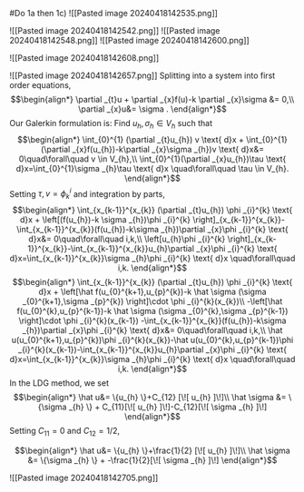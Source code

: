 #Do 1a then 1c)
![[Pasted image 20240418142535.png]]

![[Pasted image 20240418142542.png]]
![[Pasted image 20240418142548.png]]
![[Pasted image 20240418142600.png]]

![[Pasted image 20240418142608.png]]

![[Pasted image 20240418142657.png]]
Splitting into a system into first order equations,
$$\begin{align*}
\partial _{t}u + \partial _{x}f(u)-k \partial _{x}\sigma &= 0,\\
\partial _{x}u&= \sigma .
\end{align*}$$
Our Galerkin formulation is: Find $u_{h},\sigma _{h} \in V_{h}$ such that
$$\begin{align*}
\int_{0}^{1} (\partial _{t}u_{h}) v \text{ d}x + \int_{0}^{1}(\partial _{x}f(u_{h})-k\partial _{x}\sigma _{h})v \text{ d}x&= 0\quad\forall\quad v \in V_{h},\\
\int_{0}^{1}(\partial _{x}u_{h})\tau \text{ d}x=\int_{0}^{1}\sigma _{h}\tau \text{ d}x \quad\forall\quad \tau \in V_{h}.
\end{align*}$$
Setting $\tau ,v=\phi _{k}^{i}$ and integration by parts,
$$\begin{align*}
\int_{x_{k-1}}^{x_{k}} (\partial _{t}u_{h}) \phi _{i}^{k} \text{ d}x + \left[(f(u_{h})-k \sigma _{h})\phi _{i}^{k} \right]_{x_{k-1}}^{x_{k}}-\int_{x_{k-1}}^{x_{k}}(f(u_{h})-k\sigma _{h})\partial _{x}\phi _{i}^{k} \text{ d}x&= 0\quad\forall\quad i,k,\\
\left[u_{h}\phi _{i}^{k} \right]_{x_{k-1}}^{x_{k}}-\int_{x_{k-1}}^{x_{k}}u_{h}\partial _{x}\phi _{i}^{k} \text{ d}x=\int_{x_{k-1}}^{x_{k}}\sigma _{h}\phi _{i}^{k} \text{ d}x \quad\forall\quad i,k.
\end{align*}$$
$$\begin{align*}
\int_{x_{k-1}}^{x_{k}} (\partial _{t}u_{h}) \phi _{i}^{k} \text{ d}x + \left[\hat f(u_{0}^{k+1},u_{p}^{k})-k \hat \sigma (\sigma _{0}^{k+1},\sigma _{p}^{k}) \right]\cdot \phi _{i}^{k}(x_{k})\\
-\left[\hat f(u_{0}^{k},u_{p}^{k-1})-k \hat \sigma (\sigma _{0}^{k},\sigma _{p}^{k-1}) \right]\cdot \phi _{i}^{k}(x_{k-1})   
-\int_{x_{k-1}}^{x_{k}}(f(u_{h})-k\sigma _{h})\partial _{x}\phi _{i}^{k} \text{ d}x&= 0\quad\forall\quad i,k,\\
\hat u(u_{0}^{k+1},u_{p}^{k})\phi _{i}^{k}(x_{k})-\hat u(u_{0}^{k},u_{p}^{k-1})\phi _{i}^{k}(x_{k-1})-\int_{x_{k-1}}^{x_{k}}u_{h}\partial _{x}\phi _{i}^{k} \text{ d}x=\int_{x_{k-1}}^{x_{k}}\sigma _{h}\phi _{i}^{k} \text{ d}x \quad\forall\quad i,k.
\end{align*}$$
In the LDG method, we set
$$\begin{align*}
\hat u&= \{u_{h} \}+C_{12} [\![ u_{h} ]\!]\\
\hat \sigma &= \{\sigma _{h} \} + C_{11}[\![ u_{h} ]\!]-C_{12}[\![ \sigma _{h} ]\!]
\end{align*}$$
Setting $C_{11}=0$ and $C_{12}=1/2$,

$$\begin{align*}
\hat u&= \{u_{h} \}+\frac{1}{2} [\![ u_{h} ]\!]\\
\hat \sigma &= \{\sigma _{h} \} + -\frac{1}{2}[\![ \sigma _{h} ]\!]
\end{align*}$$



![[Pasted image 20240418142705.png]]